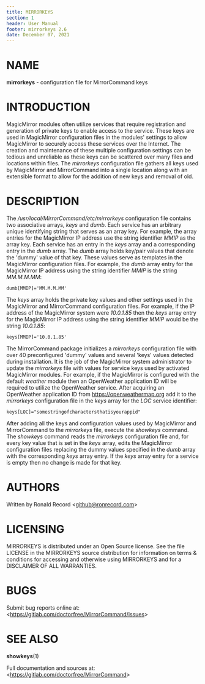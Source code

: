 ```yaml
---
title: MIRRORKEYS
section: 1
header: User Manual
footer: mirrorkeys 2.6
date: December 07, 2021
---
```

# NAME
**mirrorkeys** - configuration file for MirrorCommand keys

# INTRODUCTION
MagicMirror modules often utilize services that require registration and
generation of private keys to enable access to the service. These keys are
used in MagicMirror configuration files in the modules' settings to allow
MagicMirror to securely access these services over the Internet. The creation
and maintenance of these multiple configuration settings can be tedious and
unreliable as these keys can be scattered over many files and locations within
files. The *mirrorkeys* configuration file gathers all keys used by MagicMirror
and MirrorCommand into a single location along with an extensible format
to allow for the addition of new keys and removal of old.

# DESCRIPTION
The */usr/local/MirrorCommand/etc/mirrorkeys* configuration file contains
two associative arrays, *keys* and *dumb*. Each service has an arbitrary
unique identifying string that serves as an array key. For example, the
array entries for the MagicMirror IP address use the string identifier *MMIP*
as the array key. Each service has an entry in the *keys* array and a
corresponding entry in the *dumb* array. The *dumb* array holds key/pair
values that denote the 'dummy' value of that key. These values serve as
templates in the MagicMirror configuration files. For example, the *dumb*
array entry for the MagicMirror IP address using the string identifier *MMIP*
is the string *MM.M.M.MM*:

    dumb[MMIP]='MM.M.M.MM'

The *keys* array holds the private key values and other settings used in the
MagicMirror and MirrorCommand configuration files. For example, if the
IP address of the MagicMirror system were *10.0.1.85* then the *keys*
array entry for the MagicMirror IP address using the string identifier *MMIP*
would be the string *10.0.1.85*:

    keys[MMIP]='10.0.1.85'

The MirrorCommand package initializes a *mirrorkeys* configuration file
with over 40 preconfigured 'dummy' values and several 'keys' values detected
during installation. It is the job of the MagicMirror system administrator to
update the *mirrorkeys* file with values for service keys used by activated
MagicMirror modules. For example, if the MagicMirror is configured with the
default *weather* module then an OpenWeather application ID will be required
to utilize the OpenWeather service. After acquiring an OpenWeather application
ID from https://openweathermap.org add it to the *mirrorkeys* configuration
file in the *keys* array for the *LOC* service identifier:

    keys[LOC]="somestringofcharactersthatisyourappid"

After adding all the keys and configuration values used by MagicMirror and
MirrorCommand to the *mirrorkeys* file, execute the *showkeys* command.
The *showkeys* command reads the *mirrorkeys* configuration file and, for
every key value that is set in the *keys* array, edits the MagicMirror
configuration files replacing the dummy values specified in the *dumb*
array with the corresponding *keys* array entry. If the *keys* array
entry for a service is empty then no change is made for that key.

# AUTHORS
Written by Ronald Record &lt;github@ronrecord.com&gt;

# LICENSING
MIRRORKEYS is distributed under an Open Source license.
See the file LICENSE in the MIRRORKEYS source distribution
for information on terms &amp; conditions for accessing and
otherwise using MIRRORKEYS and for a DISCLAIMER OF ALL WARRANTIES.

# BUGS
Submit bug reports online at: &lt;https://gitlab.com/doctorfree/MirrorCommand/issues&gt;

# SEE ALSO
**showkeys**(1)

Full documentation and sources at: &lt;https://gitlab.com/doctorfree/MirrorCommand&gt;

